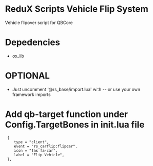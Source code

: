 # ReduX Scripts Vehicle Flip System

Vehicle flipover script for QBCore


# Depedencies

* ox_lib



# OPTIONAL

* Just uncomment '@rs_base/import.lua' with -- or use your own framework imports




# Add qb-target function under Config.TargetBones in init.lua file
```
 {
    type = "client",
    event = "rs_carflip:flipcar",
    icon = "fas fa-car",
    label = "Flip Vehicle",
 },
```



